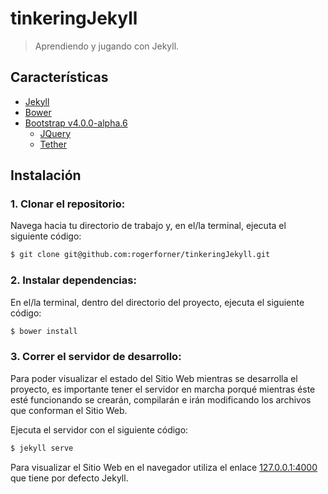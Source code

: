 # tinkeringJekyll

> Aprendiendo y jugando con Jekyll.

## Características
* [Jekyll](https://jekyllrb.com/)
* [Bower](https://bower.io/)
* [Bootstrap v4.0.0-alpha.6](https://v4-alpha.getbootstrap.com/)
  * [JQuery](https://jquery.com/)
  * [Tether](http://tether.io/)

## Instalación
### 1. Clonar el repositorio:
Navega hacia tu directorio de trabajo y, en el/la terminal, ejecuta el siguiente código:

``` bash
$ git clone git@github.com:rogerforner/tinkeringJekyll.git
```

### 2. Instalar dependencias:
En el/la terminal, dentro del directorio del proyecto, ejecuta el siguiente código:

``` bash
$ bower install
```

### 3. Correr el servidor de desarrollo:
Para poder visualizar el estado del Sitio Web mientras se desarrolla el proyecto, es importante tener el servidor en marcha porqué mientras éste esté funcionando se crearán, compilarán e irán modificando los archivos que conforman el Sitio Web.

Ejecuta el servidor con el siguiente código:

``` bash
$ jekyll serve
```

Para visualizar el Sitio Web en el navegador utiliza el enlace  [127.0.0.1:4000](http://127.0.0.1:4000/) que tiene por defecto Jekyll.

